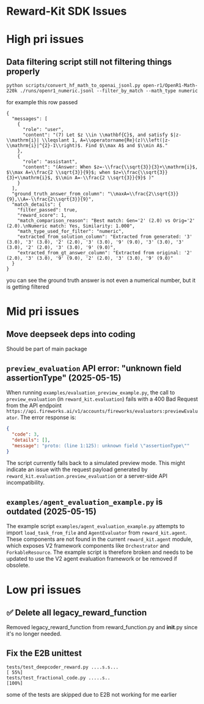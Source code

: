 # Reward-Kit SDK Issues

# High pri issues

## Data filtering script still not filtering things properly

```
python scripts/convert_hf_math_to_openai_jsonl.py open-r1/OpenR1-Math-220k ./runs/openr1_numeric.jsonl --filter_by_match --math_type numeric
```

for example this row passed

```
{
  "messages": [
    {
      "role": "user",
      "content": "(7) Let $z \\in \\mathbf{C}$, and satisfy $|z-\\mathrm{i}| \\leqslant 1, A=\\operatorname{Re}(z)\\left(|z-\\mathrm{i}|^{2}-1\\right)$. Find $\\max A$ and $\\min A$."
    },
    {
      "role": "assistant",
      "content": "(Answer: When $z=-\\frac{\\sqrt{3}}{3}+\\mathrm{i}$, $\\max A=\\frac{2 \\sqrt{3}}{9}$; when $z=\\frac{\\sqrt{3}}{3}+\\mathrm{i}$, $\\min A=-\\frac{2 \\sqrt{3}}{9}$ )"
    }
  ],
  "ground_truth_answer_from_column": "\\maxA=\\frac{2\\sqrt{3}}{9},\\A=-\\frac{2\\sqrt{3}}{9}",
  "match_details": {
    "filter_passed": true,
    "reward_score": 1,
    "match_comparison_reason": "Best match: Gen='2' (2.0) vs Orig='2' (2.0).\nNumeric match: Yes, Similarity: 1.000",
    "math_type_used_for_filter": "numeric",
    "extracted_from_solution_column": "Extracted from generated: '3' (3.0), '3' (3.0), '2' (2.0), '3' (3.0), '9' (9.0), '3' (3.0), '3' (3.0), '2' (2.0), '3' (3.0), '9' (9.0)",
    "extracted_from_gt_answer_column": "Extracted from original: '2' (2.0), '3' (3.0), '9' (9.0), '2' (2.0), '3' (3.0), '9' (9.0)"
  }
}
```

you can see the ground truth answer is not even a numerical number, but it is getting filtered

# Mid pri issues

## Move deepseek deps into coding
Should be part of main package

## `preview_evaluation` API error: "unknown field assertionType" (2025-05-15)
When running `examples/evaluation_preview_example.py`, the call to `preview_evaluation` (in `reward_kit.evaluation`) fails with a 400 Bad Request from the API endpoint `https://api.fireworks.ai/v1/accounts/fireworks/evaluators:previewEvaluator`.
The error response is:
```json
{
  "code": 3,
  "details": [],
  "message": "proto: (line 1:125): unknown field \"assertionType\""
}
```
The script currently falls back to a simulated preview mode. This might indicate an issue with the request payload generated by `reward_kit.evaluation.preview_evaluation` or a server-side API incompatibility.

## `examples/agent_evaluation_example.py` is outdated (2025-05-15)
The example script `examples/agent_evaluation_example.py` attempts to import `load_task_from_file` and `AgentEvaluator` from `reward_kit.agent`. These components are not found in the current `reward_kit.agent` module, which exposes V2 framework components like `Orchestrator` and `ForkableResource`.
The example script is therefore broken and needs to be updated to use the V2 agent evaluation framework or be removed if obsolete.

# Low pri issues

## ✅ Delete all legacy_reward_function
Removed legacy_reward_function from reward_function.py and __init__.py since it's no longer needed.

## Fix the E2B unittest
```
tests/test_deepcoder_reward.py ....s.s...                                                                  [ 55%]
tests/test_fractional_code.py .....s..                                                                     [100%]
```
some of the tests are skipped due to E2B not working for me earlier
